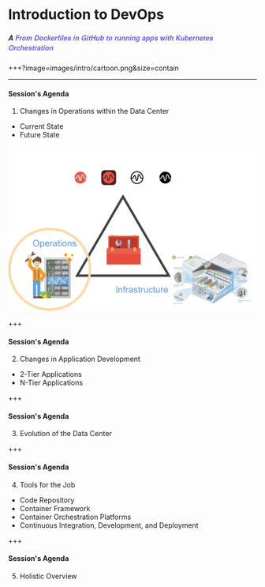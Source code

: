 # Introduction to DevOps
##### <span style="font-family:Helvetica Neue; font-weight:bold">A <span style="color:#6565ff">From Dockerfiles in GitHub to running apps with Kubernetes Orchestration</span>

+++?image=images/intro/cartoon.png&size=contain

---

#### Session's Agenda

1. Changes in Operations within the Data Center

  * Current State
  * Future State

  ![operations](images/agenda/operations.png)

+++

#### Session's Agenda

2. Changes in Application Development
  
  * 2-Tier Applications
  * N-Tier Applications

+++

#### Session's Agenda

3. Evolution of the Data Center

+++

#### Session's Agenda

4. Tools for the Job

  * Code Repository
  * Container Framework 
  * Container Orchestration Platforms
  * Continuous Integration, Development, and Deployment

+++
#### Session's Agenda

5. Holistic Overview
